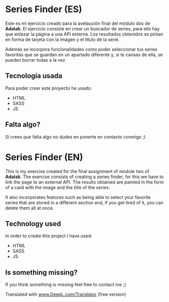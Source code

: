 
# Series Finder (ES)

Este es mi ejercicio creado para la avelaución final del módulo dos de **Adalab**.
El ejercicio consiste en crear un buscador de series, para ello hay que enlazar la página a una API externa.
Los resultados obtenidos se pintan en forma de tarjeta con la imagen y el título de la serie.

Además se incorpora funcionalidades como poder seleccionar tus series favoritas que se guardan en un apartado diferente y, si te cansas de ella, se pueden borrar todas a la vez

## Tecnología usada

Para poder crear este proyecto he usado:
- HTML
- SASS
- JS

## Falta algo?
Si crees que falta algo no dudes en ponerte en contacto conmigo ;)



# Series Finder (EN)

This is my exercise created for the final assignment of module two of **Adalab**.
The exercise consists of creating a series finder, for this we have to link the page to an external API.
The results obtained are painted in the form of a card with the image and the title of the series.

It also incorporates features such as being able to select your favorite series that are stored in a different section and, if you get tired of it, you can delete them all at once.

## Technology used

In order to create this project I have used:
- HTML
- SASS
- JS

## Is something missing?
If you think something is missing feel free to contact me ;)

Translated with www.DeepL.com/Translator (free version)
